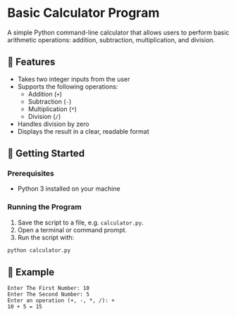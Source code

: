 # Basic Calculator Program

A simple Python command-line calculator that allows users to perform basic arithmetic operations: addition, subtraction, multiplication, and division.

## 🧮 Features

- Takes two integer inputs from the user
- Supports the following operations:
  - Addition (`+`)
  - Subtraction (`-`)
  - Multiplication (`*`)
  - Division (`/`)
- Handles division by zero
- Displays the result in a clear, readable format

## 🚀 Getting Started

### Prerequisites

- Python 3 installed on your machine

### Running the Program

1. Save the script to a file, e.g. `calculator.py`.
2. Open a terminal or command prompt.
3. Run the script with:

```bash
python calculator.py
```


## 📝 Example
    Enter The First Number: 10
    Enter The Second Number: 5
    Enter an operation (+, -, *, /): +
    10 + 5 = 15

